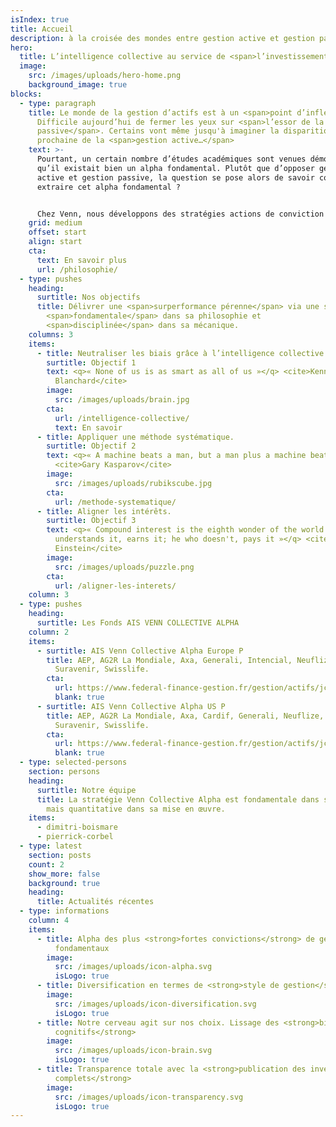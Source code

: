 ```yaml
---
isIndex: true
title: Accueil
description: à la croisée des mondes entre gestion active et gestion passive
hero:
  title: L’intelligence collective au service de <span>l’investissement.</span>
  image:
    src: /images/uploads/hero-home.png
    background_image: true
blocks:
  - type: paragraph
    title: Le monde de la gestion d’actifs est à un <span>point d’inflexion</span>.
      Difficile aujourd’hui de fermer les yeux sur <span>l’essor de la gestion
      passive</span>. Certains vont même jusqu'à imaginer la disparition
      prochaine de la <span>gestion active…</span>
    text: >-
      Pourtant, un certain nombre d’études académiques sont venues démontrer
      qu’il existait bien un alpha fondamental. Plutôt que d’opposer gestion
      active et gestion passive, la question se pose alors de savoir comment
      extraire cet alpha fondamental ? 


      Chez Venn, nous développons des stratégies actions de conviction construites à partir d’un processus systématique. Pour cela nous exploitons les données publiques de portefeuilles de gérants fondamentaux tels des signaux. Grâce au concept d’intelligence collective, la stratégie Collective Alpha apporte une réponse au dilemme gestion active/gestion passive en se positionnant à la croisée de ces mondes. Unique en Europe, cette approche permet de capitaliser sur le ‘bon sens’ de la gestion active, tout en gommant ses biais intrinsèques. Elle peut être accessible de façon transparente, liquide et à des tarifs plus compétitifs.
    grid: medium
    offset: start
    align: start
    cta:
      text: En savoir plus
      url: /philosophie/
  - type: pushes
    heading:
      surtitle: Nos objectifs
      title: Délivrer une <span>surperformance pérenne</span> via une stratégie
        <span>fondamentale</span> dans sa philosophie et
        <span>disciplinée</span> dans sa mécanique.
    columns: 3
    items:
      - title: Neutraliser les biais grâce à l’intelligence collective.
        surtitle: Objectif 1
        text: <q>« None of us is as smart as all of us »</q> <cite>Kenneth H.
          Blanchard</cite>
        image:
          src: /images/uploads/brain.jpg
        cta:
          url: /intelligence-collective/
          text: En savoir
      - title: Appliquer une méthode systématique.
        surtitle: Objectif 2
        text: <q>« A machine beats a man, but a man plus a machine beat a machine »</q>
          <cite>Gary Kasparov</cite>
        image:
          src: /images/uploads/rubikscube.jpg
        cta:
          url: /methode-systematique/
      - title: Aligner les intérêts.
        surtitle: Objectif 3
        text: <q>« Compound interest is the eighth wonder of the world. He who
          understands it, earns it; he who doesn't, pays it »</q> <cite>Albert
          Einstein</cite>
        image:
          src: /images/uploads/puzzle.png
        cta:
          url: /aligner-les-interets/
    column: 3
  - type: pushes
    heading:
      surtitle: Les Fonds AIS VENN COLLECTIVE ALPHA
    column: 2
    items:
      - surtitle: AIS Venn Collective Alpha Europe P
        title: AEP, AG2R La Mondiale, Axa, Generali, Intencial, Neuflize, Spirica,
          Suravenir, Swisslife.
        cta:
          url: https://www.federal-finance-gestion.fr/gestion/actifs/jcms/c_101452/ais-venn-smart-alpha-europe
          blank: true
      - surtitle: AIS Venn Collective Alpha US P
        title: AEP, AG2R La Mondiale, Axa, Cardif, Generali, Neuflize, Spirica,
          Suravenir, Swisslife.
        cta:
          url: https://www.federal-finance-gestion.fr/gestion/actifs/jcms/c_101461/ais-venn-smart-alpha-us
          blank: true
  - type: selected-persons
    section: persons
    heading:
      surtitle: Notre équipe
      title: La stratégie Venn Collective Alpha est fondamentale dans sa philosophie
        mais quantitative dans sa mise en œuvre.
    items:
      - dimitri-boismare
      - pierrick-corbel
  - type: latest
    section: posts
    count: 2
    show_more: false
    background: true
    heading:
      title: Actualités récentes
  - type: informations
    column: 4
    items:
      - title: Alpha des plus <strong>fortes convictions</strong> de gérants
          fondamentaux
        image:
          src: /images/uploads/icon-alpha.svg
          isLogo: true
      - title: Diversification en termes de <strong>style de gestion</strong>
        image:
          src: /images/uploads/icon-diversification.svg
          isLogo: true
      - title: Notre cerveau agit sur nos choix. Lissage des <strong>biais
          cognitifs</strong>
        image:
          src: /images/uploads/icon-brain.svg
          isLogo: true
      - title: Transparence totale avec la <strong>publication des inventaires
          complets</strong>
        image:
          src: /images/uploads/icon-transparency.svg
          isLogo: true
---
```


